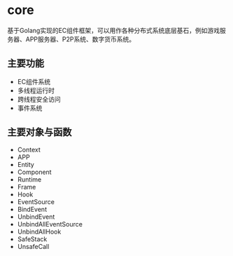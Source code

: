 # core

基于Golang实现的EC组件框架，可以用作各种分布式系统底层基石，例如游戏服务器、APP服务器、P2P系统、数字货币系统。

## 主要功能
* EC组件系统
* 多线程运行时
* 跨线程安全访问
* 事件系统

## 主要对象与函数
* Context
* APP 
* Entity 
* Component
* Runtime
* Frame
* Hook
* EventSource
* BindEvent
* UnbindEvent
* UnbindAllEventSource
* UnbindAllHook
* SafeStack
* UnsafeCall
